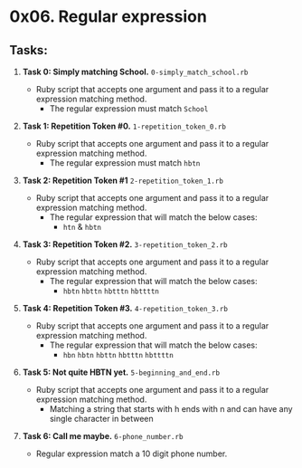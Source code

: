 # 0x06. Regular expression

## Tasks:

1. **Task 0: Simply matching School.** `0-simply_match_school.rb`
   - Ruby script that accepts one argument and pass it to a regular expression matching method.
     - The regular expression must match `School`

2. **Task 1: Repetition Token #0.** `1-repetition_token_0.rb`
   - Ruby script that accepts one argument and pass it to a regular expression matching method.
     - The regular expression must match `hbtn`

3. **Task 2: Repetition Token #1** `2-repetition_token_1.rb`
   - Ruby script that accepts one argument and pass it to a regular expression matching method.
     - The regular expression that will match the below cases:
       - `htn` & `hbtn`

4. **Task 3: Repetition Token #2.** `3-repetition_token_2.rb`
   - Ruby script that accepts one argument and pass it to a regular expression matching method.
     - The regular expression that will match the below cases:
       - `hbtn` `hbttn` `hbtttn` `hbttttn`

5. **Task 4: Repetition Token #3.** `4-repetition_token_3.rb`
   - Ruby script that accepts one argument and pass it to a regular expression matching method.
     - The regular expression that will match the below cases:
       - `hbn` `hbtn` `hbttn` `hbtttn` `hbttttn`

6. **Task 5: Not quite HBTN yet.** `5-beginning_and_end.rb`
   - Ruby script that accepts one argument and pass it to a regular expression matching method.
     - Matching a string that starts with h ends with n and can have any single character in between

7. **Task 6: Call me maybe.** `6-phone_number.rb`
   - Regular expression match a 10 digit phone number.

